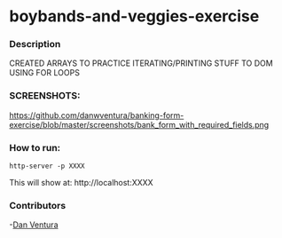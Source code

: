 # boybands-and-veggies-exercise



### Description
CREATED ARRAYS TO PRACTICE ITERATING/PRINTING STUFF TO DOM USING FOR LOOPS

### SCREENSHOTS:


https://github.com/danwventura/banking-form-exercise/blob/master/screenshots/bank_form_with_required_fields.png


### How to run:

```
http-server -p XXXX
```

This will show at:
http://localhost:XXXX


### Contributors

-[Dan Ventura](https://github.com/danwventura)
